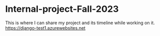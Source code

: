 # Internal-project-Fall-2023
This is where I can share my project and its timeline while working on it.
https://django-test1.azurewebsites.net
